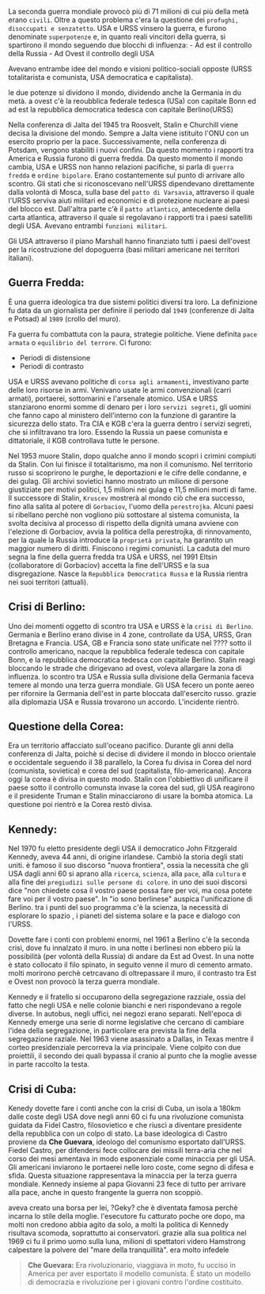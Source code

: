 <IndicePath/>
<script>
  import IndicePath from '$lib/IndicePath/index.svelte';
  </script>

La seconda guerra mondiale provocò più di 71 milioni di cui più della metà erano `civili`. Oltre a questo problema c'era la questione dei `profughi, disoccupati e senzatetto`. USA e URSS vinsero la guerra, e furono denominate `superpotenze` e, in quanto reali vincitori della guerra, si spartirono il mondo seguendo due blocchi di influenza: - Ad est il controllo della Russia - Ad Ovest il controllo degli USA

Avevano entrambe idee del mondo e visioni politico-sociali opposte (URSS totalitarista e comunista, USA democratica e capitalista). 

le due potenze si dividono il mondo, dividendo anche la Germania in du metà. a ovest c'è la reoubblica federale tedesca (USa) con capitale Bonn ed ad est la repubblica democratica tedesca con capitale Berlino(URSS)

Nella conferenza di Jalta del 1945 tra Roosvelt, Stalin e Churchill viene decisa la divisione del mondo. Sempre a Jalta viene istituito l'ONU con un esercito proprio per la pace. Successivamente, nella conferenza di Potsdam, vengono stabiliti i nuovi confini. Da questo momento i rapporti tra America e Russia furono di guerra fredda. Da questo momento il mondo cambia, USA e URSS non hanno relazioni pacifiche, si parla di `guerra fredda` e `ordine bipolare`. Erano costantemente sul punto di arrivare allo scontro. Gli stati che si riconoscevano nell'URSS dipendevano direttamente dalla volontà di Mosca, sulla base del `patto di Varsavia`, attraverso il quale l'URSS serviva aiuti militari ed economici e di protezione nucleare ai paesi del blocco est. Dall'altra parte c'è il `patto atlantico`, antecedente della carta atlantica, attraverso il quale si regolavano i rapporti tra i paesi satelliti degli USA. Avevano entrambi `funzioni militari`. 

Gli USA attraverso il piano Marshall hanno finanziato tutti i paesi dell'ovest per la ricostruzione del dopoguerra (basi militari americane nei territori italiani).

## Guerra Fredda:
È una guerra ideologica tra due sistemi politici diversi tra loro. La definizione fu data da un giornalista per definire il periodo dal `1949` (conferenze di Jalta e Potsad) al `1989` (crollo del muro).

Fa guerra fu combattuta con la paura, strategie politiche. Viene definita `pace armata` o `equilibrio del terrore`. Ci furono:
- Periodi di distensione
- Periodi di contrasto

USA e URSS avevano politiche di `corsa agli armamenti`, investivano parte delle loro risorse in armi. Venivano usate le armi convenzionali (carri armati), portaerei, sottomarini e l'arsenale atomico. USA e URSS stanziarono enormi somme di denaro per i loro `servizi segreti`, gli uomini che fanno capo al ministero dell'interno con la funzione di garantire la sicurezza dello stato. Tra CIA e KGB c'era la guerra dentro i servizi segreti, che si infiltravano tra loro. Essendo la Russia un paese comunista e dittatoriale, il KGB controllava tutte le persone.

Nel 1953 muore Stalin, dopo qualche anno il mondo scoprì i crimini compiuti da Stalin. Con lui finisce il totalitarismo, ma non il comunismo. Nel territorio russo si scoprirono le purghe, le deportazioni e le cifre delle condanne, e dei gulag. Gli archivi sovietici hanno mostrato un milione di persone giustiziate per motivi politici, 1,5 milioni nei gulag e 11,5 milioni morti di fame. Il successore di Stalin, `Kruscev` mostrerà al mondo ciò che era successo, fino alla salita al potere di `Gorbaciov`, l'uomo della `perestrojka`. Alcuni paesi si ribellano perchè non vogliono più sottostare al sistema comunista, la svolta decisiva al processo di rispetto della dignità umana avviene con l'elezione di Gorbaciov, avvia la politica della perestrojka, di rinnovamento, per la quale la Russia introduce 
la `proprietà privata`, ha garantito un maggior numero di diritti. Finiscono i regimi comunisti. La caduta del muro segna la fine della guerra fredda tra USA e URSS, nel 1991 Eltsin (collaboratore di Gorbaciov) accetta la fine dell'URSS e la sua disgregazione. Nasce la `Repubblica Democratica Russa` e la Russia rientra nei suoi territori (attuali).

## Crisi di Berlino:
Uno dei momenti oggetto di scontro tra USA e URSS è la `crisi di Berlino`. Germania e Berlino erano divise in 4 zone, controllate da USA, URSS, Gran Bretagna e Francia. USA, GB e Francia sono state unificate nel ???? sotto il controllo americano, nacque la repubblica federale tedesca con capitale Bonn, e la repubblica democratica tedesca con capitale Berlino. Stalin reagì bloccando le strade che dirigevano ad ovest, voleva allargare la zona di influenza. lo scontro tra USA e Russia sulla divisione della Germania faceva temere al mondo una terza guerra mondiale. Gli USA fecero un ponte aereo per rifornire la Germania dell'est in parte bloccata dall'esercito russo. grazie alla diplomazia USA e Russia trovarono un accordo. L'incidente rientrò.

## Questione della Corea: 
Era un territorio affacciato sull'oceano pacifico. Durante gli anni della conferenza di Jalta, poichè si decise di dividere il mondo in blocco orientale e occidentale seguendo il 38 parallelo, la Corea fu divisa in Corea del nord (comunista, sovietica) e corea del sud (capitalista, filo-americana). Ancora oggi la corea è divisa in questo modo. Stalin con l'obbiettivo di unificare il paese sotto il controllo comunsta invase la corea del sud, gli USA reagirono e il presidente Truman e Stalin minacciarono di usare la bomba atomica. La questione poi rientrò e la Corea restò divisa.

## Kennedy:
Nel 1970 fu eletto presidente degli USA il democratico John Fitzgerald Kennedy, aveva 44 anni, di origine irlandese. Cambiò la storia degli stati uniti. è famoso il suo discorso "nuova frontiera", ossia la necessità che gli USA dagli anni 60 si aprano alla `ricerca`, `scienza`, alla `pace`, alla `cultura` e alla fine dei `pregiudizi sulle persone di colore`. in uno dei suoi discorsi dice "non chiedete cosa il vostro paese possa fare per voi, ma cosa potete fare voi per il vostro paese". In "io sono berlinese" auspica l'unificazione di Berlino. tra i punti del suo programma c'è la scienza, la necessità di esplorare lo spazio , i pianeti del sistema solare e la pace e dialogo con l'URSS. 

Dovette fare i conti con problemi enormi, nel 1961 a Berlino c'è la seconda crisi, dove fu innalzato il muro. in una notte i berlinesi non ebbero più la possibilità (per volontà della Russia) di andare da Est ad Ovest. In una notte è stato collocato il filo spinato, in seguito venne il muro di cemento armato. molti morirono perchè cetrcavano di oltrepassare il muro, il contrasto tra Est e Ovest non provocò la terza guerra mondiale. 

Kennedy e il fratello si occuparono della segregazione razziale, ossia del fatto che negli USA e nelle colonie bianchi e neri rispondevano a regole diverse. In autobus, negli uffici, nei negozi erano separati. Nell'epoca di Kennedy emerge una serie di norme legislative che cercano di cambiare l'idea della segregazione, in particolare era prevista la fine della segregazione raziale. Nel 1963 viene asassinato a Dallas, in Texas mentre il corteo presidenziale percorreva la via principale. Viene colpito con due proiettili, il secondo dei quali bypassa il cranio al punto che la moglie avesse in parte raccolto la testa.

## Crisi di Cuba:
Kenedy dovette fare i conti anche con la crisi di Cuba, un isola a 180km dalle coste degli USA dove negli anni 60 ci fu una rivoluzione comunista guidata da Fidel Castro, filosovietico e che riuscì a diventare presidente della repubblica con un colpo di stato. La base ideologica di Castro proviene da **Che Guevara**, ideologo del comunismo esportato dall'URSS.  Fiedel Castro, per difendersi fece collocare dei missili terra-aria che nel corso dei mesi amentava in modo esponenziale come minaccia per gli USA. Gli americani inviarono le portaerei nelle loro coste, come segno di difesa e sfida. Questa situazione rappresentava la minaccia per la terza guerra mondiale. Kennedy insieme al papa Giovanni 23 fece di tutto per arrivare alla pace, anche in questo frangente la guerra non scoppiò. 

aveva creato una borsa per lei, ?Geky? che è diventata famosa perchè incarna lo stile della moglie. l'esecutore fu catturato poche ore dopo, ma molti non credono abbia agito da solo, a molti la politica di Kennedy risultava scomoda, soprattutto ai conservatori. grazie alla sua politica nel 1969 ci fu il primo uomo sulla luna, milioni di spettatori videro Hamstrong calpestare la polvere del "mare della tranquillità". era molto infedele

>**Che Guevara:** Era rivoluzionario, viaggiava in moto, fu ucciso in America per aver esportato il modello comunista. È stato un modello di democrazia e rivoluzione per i giovani contro l'ordine costituito.